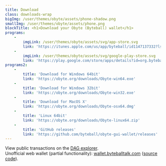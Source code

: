 ```yaml
---
title: Download
class: downloads-wrap
bigImg: /user/themes/obyte/assets/phone-shadow.png
smallImg: /user/themes/obyte/assets/phone.png
blockTitle: <h1>Download your Obyte (Byteball) wallet</h1>
programs:
    -
        imgLink: /user/themes/obyte/assets/svg/app-store.svg
        link: 'https://itunes.apple.com/us/app/byteball/id1147137332?ls=1&mt=8'
    -
        imgLink: /user/themes/obyte/assets/svg/google-play-store.svg
        link: 'https://play.google.com/store/apps/details?id=org.byteball.wallet'
programs2:
    -
        title: 'Download for Windows 64bit'
        link: 'https://obyte.org/downloads/Obyte-win64.exe'
    -
        title: 'Download for Windows 32bit'
        link: 'https://obyte.org/downloads/Obyte-win32.exe'
    -
        title: 'Download for MacOS X'
        link: 'https://obyte.org/downloads/Obyte-osx64.dmg'
    -
        title: 'Linux 64bit'
        link: 'https://obyte.org/downloads/Obyte-linux64.zip'
    -
        title: 'GitHub releases'
        link: 'https://github.com/byteball/obyte-gui-wallet/releases'
---
```

 
View public transactions on the [DAG explorer](https://explorer.obyte.org/"). <br>
Unofficial web wallet (partial functionality): [wallet.byteballtalk.com](https://wallet.byteballtalk.com/) ([source code](https://github.com/gcc2ge/ObyteWebWallet)).
